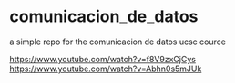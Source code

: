 # comunicacion_de_datos
a simple repo for the comunicacion de datos ucsc cource

https://www.youtube.com/watch?v=f8V9zxCjCys
https://www.youtube.com/watch?v=Abhn0s5mJUk